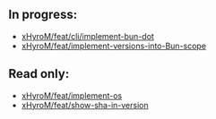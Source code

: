 ## In progress:
- [xHyroM/feat/cli/implement-bun-dot](https://github.com/xhyrom-forks/bun/tree/xHyroM/feat/cli/implement-bun-dot)
- [xHyroM/feat/implement-versions-into-Bun-scope](https://github.com/xhyrom-forks/bun/tree/xHyroM/feat/implement-versions-into-Bun-scope)

## Read only: 
- [xHyroM/feat/implement-os](https://github.com/xhyrom-forks/bun/tree/xHyroM/feat/implement-os)
- [xHyroM/feat/show-sha-in-version](https://github.com/xhyrom-forks/bun/tree/xHyroM/feat/show-sha-in-version)

